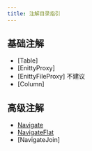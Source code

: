 ```yaml
---
title: 注解目录指引
---
```


## 基础注解
- [Table]
- [EnittyProxy]
- [EnittyFileProxy] 不建议 
- [Column]

## 高级注解
- [Navigate](/easy-query-doc/annotations/navigate)
- [NavigateFlat](/easy-query-doc/annotations/navigate-flat)
- [NavigateJoin]